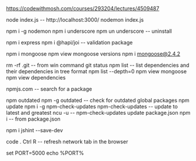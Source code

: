 https://codewithmosh.com/courses/293204/lectures/4509487

node index.js           -- http://localhost:3000/
nodemon index.js


npm i -g nodemon
npm i underscore
npm un underscore       -- uninstall

npm i express
npm i @hapi/joi         -- validation package

npm i mongoose
npm view mongoose versions
npm i mongoose@2.4.2

rm -rf .git             -- from win command
git status
npm list                 -- list dependencies and their dependencies in tree format
npm list --depth=0
npm view mongoose
npm view dependencies

npmjs.com                -- search for a package

npm outdated
npm -g outdated          -- check for outdated global packages
npm update
npm i -g npm-check-updates
npm-check-updates         -- update to latest and greatest
ncu -u                    -- npm-check-updates update package.json
npm i                     -- from package.json

npm i jshint --save-dev

code .
Ctrl R                    -- refresh network tab in the browser

set PORT=5000
echo %PORT%
























